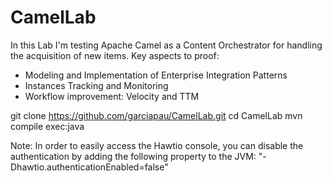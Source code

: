 # CamelLab

In this Lab I'm testing Apache Camel as a Content Orchestrator for handling the acquisition of new items. Key aspects to proof:
* Modeling and Implementation of Enterprise Integration Patterns
* Instances Tracking and Monitoring
* Workflow improvement: Velocity and TTM

git clone https://github.com/garciapau/CamelLab.git
cd CamelLab
mvn compile exec:java

Note: In order to easily access the Hawtio console, you can disable the authentication by adding the following property to the JVM: "-Dhawtio.authenticationEnabled=false"
